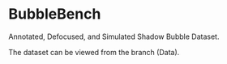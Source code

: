 # BubbleBench
Annotated, Defocused, and Simulated Shadow Bubble Dataset.

The dataset can be viewed from the branch (Data).
